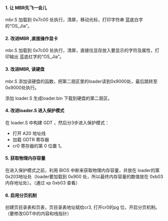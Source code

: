 #### 1. 让 MBR先飞一会儿

mbr.S 加载到 0x7c00 处执行，清屏，移动光标，打印字符串 蓝底白字的“OS_Jia”。

#### 2. 改进MBR ,直接操作显卡

mbr.S 加载到 0x7c00 处执行，清屏，直接往显存放入要显示的字符及属性，打印输出 蓝底红字的“OS_Jia”。

#### 3. 改进MBR, 读硬盘

mbr.S 添加读硬盘的函数，把第二扇区里的loader读到0x9000处，最后跳转至0x9000处执行。

添加 loader.S 生成loader.bin 下载到硬盘的第二扇区。

#### 4. 改进loader.S 进入保护模式

在 loader.S 中构建 GDT ，然后分3步进入保护模式：

- 打开 A20 地址线
- 加载 GDTR 寄存器
- cr0 寄存器的第 0 位置 1。

#### 5. 获取物理内存容量

在进入保护模式之前，利用 BIOS 中断来获取物理内存容量，并放在 loader的第 0x203地址处（loader要加载到 0x900 处，所以最终内存容量的数值放在 0xb03 内存地址处）。（通过 xp 0xb03 查看）

#### 6. 启用分页机制

创建页目录表和页表，页目录表地址赋给cr3, 打开cr0的pg 位，开启分页机制。（要修改GDT中的内容和栈指针）

